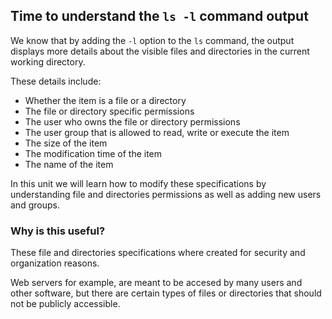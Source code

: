 ## Time to understand the `ls -l` command output

We know that by adding the `-l` option to the `ls` command, the output displays more details about the visible files and directories in the current working directory. 

These details include: 

- Whether the item is a file or a directory
- The file or directory specific permissions
- The user who owns the file or directory permissions
- The user group that is allowed to read, write or execute the item
- The size of the item
- The modification time of the item
- The name of the item

In this unit we will learn how to modify these specifications by understanding file and directories permissions as well as adding new users and groups.

### Why is this useful?

These file and directories specifications where created for security and organization reasons. 

Web servers for example, are meant to be accesed by many users and other software, but there are certain types of files or directories that should not be publicly accessible.
